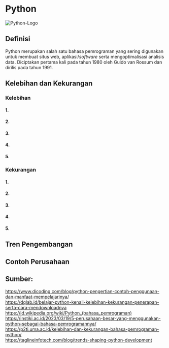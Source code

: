 # Python
![Python-Logo](https://github.com/user-attachments/assets/102d0f01-291a-41d2-aa6e-5ea9c5b2c439)

## Definisi 
Python merupakan salah satu bahasa pemrograman yang sering digunakan untuk membuat situs web, aplikasi/_software_ serta mengoptimalisasi analisis data. Diciptakan pertama kali pada tahun 1980 oleh  Guido van Rossum dan dirilis pada tahun 1991.


## Kelebihan dan Kekurangan
### Kelebihan
#### 1. 
#### 2. 
#### 3. 
#### 4. 
#### 5. 

### Kekurangan
#### 1. 
#### 2. 
#### 3. 
#### 4. 
#### 5. 

## Tren Pengembangan

## Contoh Perusahaan 

## Sumber: 
<a href=”https://www.dicoding.com/blog/python-pengertian-contoh-penggunaan-dan-manfaat-mempelajarinya/”> https://www.dicoding.com/blog/python-pengertian-contoh-penggunaan-dan-manfaat-mempelajarinya/ </a>  
<a href=”https://dqlab.id/belajar-python-kenali-kelebihan-kekurangan-penerapan-serta-cara-mendownloadnya”>https://dqlab.id/belajar-python-kenali-kelebihan-kekurangan-penerapan-serta-cara-mendownloadnya</a>  
<a href=”(https://id.wikipedia.org/wiki/Python_(bahasa_pemrograman)”>https://id.wikipedia.org/wiki/Python_(bahasa_pemrograman)</a>  
<a href=”https://instiki.ac.id/2023/03/19/5-perusahaan-besar-yang-menggunakan-python-sebagai-bahasa-pemrogramannya//”>https://instiki.ac.id/2023/03/19/5-perusahaan-besar-yang-menggunakan-python-sebagai-bahasa-pemrogramannya/ </a>   
<a href=”https://p2ti.uma.ac.id/kelebihan-dan-kekurangan-bahasa-pemrograman-python//”>https://p2ti.uma.ac.id/kelebihan-dan-kekurangan-bahasa-pemrograman-python/</a>   
<a href=”https://taglineinfotech.com/blog/trends-shaping-python-development/”>https://taglineinfotech.com/blog/trends-shaping-python-development </a>   

